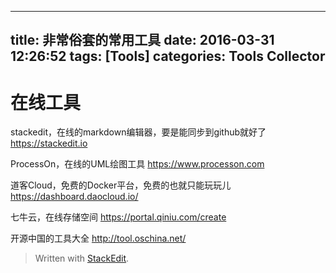 
---
title: 非常俗套的常用工具
date: 2016-03-31 12:26:52
tags: [Tools]
categories: Tools Collector
---

在线工具
===
stackedit，在线的markdown编辑器，要是能同步到github就好了
https://stackedit.io

ProcessOn，在线的UML绘图工具
https://www.processon.com

道客Cloud，免费的Docker平台，免费的也就只能玩玩儿
https://dashboard.daocloud.io/

七牛云，在线存储空间
https://portal.qiniu.com/create

开源中国的工具大全
http://tool.oschina.net/

> Written with [StackEdit](https://stackedit.io/).